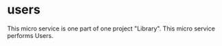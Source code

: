 # users
This micro service is one part of one project "Library". This micro service performs Users.
